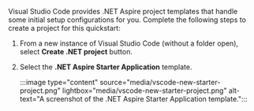 Visual Studio Code provides .NET Aspire project templates that handle some initial setup configurations for you. Complete the following steps to create a project for this quickstart:

1. From a new instance of Visual Studio Code (without a folder open), select **Create .NET project** button.
1. Select the **.NET Aspire Starter Application** template.

    :::image type="content" source="media/vscode-new-starter-project.png" lightbox="media/vscode-new-starter-project.png" alt-text="A screenshot of the .NET Aspire Starter Application template.":::
